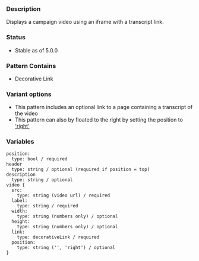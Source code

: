 ### Description
Displays a campaign video using an iframe with a transcript link.

### Status
* Stable as of 5.0.0

### Pattern Contains
* Decorative Link

### Variant options
* This pattern includes an optional link to a page containing a transcript of the video
* This pattern can also by floated to the right by setting the position to ['right'](./?p=atoms-video-as-floated-right)

### Variables
~~~
position:
  type: bool / required
header
  type: string / optional (required if position = top)
description
  type: string / optional
video {
  src: 
    type: string (video url) / required
  label: 
    type: string / required
  width: 
    type: string (numbers only) / optional
  height: 
    type: string (numbers only) / optional
  link: 
    type: decorativeLink / required
  position: 
    type: string ('', 'right') / optional
}
~~~
